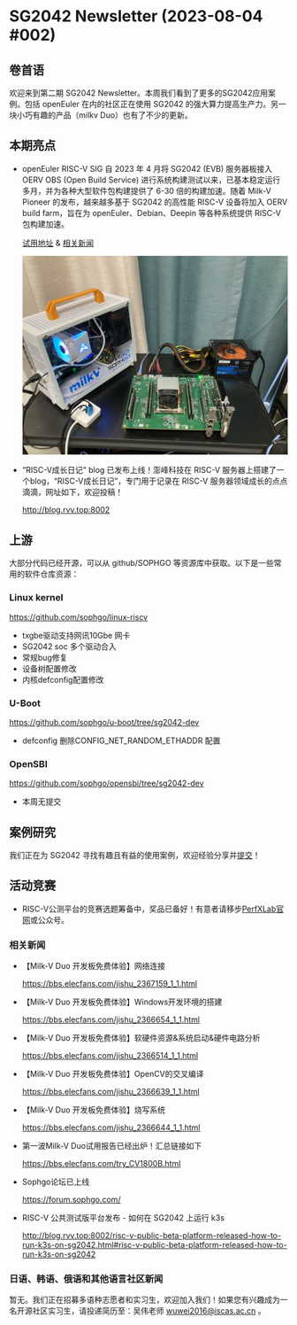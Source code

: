 # SG2042 Newsletter (2023-08-04 #002)

## 卷首语

欢迎来到第二期 SG2042 Newsletter。本周我们看到了更多的SG2042应用案例。包括 openEuler 在内的社区正在使用 SG2042 的强大算力提高生产力。另一块小巧有趣的产品（milkv Duo）也有了不少的更新。 

## 本期亮点

+ openEuler RISC-V SIG 自 2023 年 4 月将 SG2042 (EVB) 服务器板接入 OERV OBS (Open Build Service) 进行系统构建测试以来，已基本稳定运行多月，并为各种大型软件包构建提供了 6-30 倍的构建加速。随着 Milk-V Pioneer 的发布，越来越多基于 SG2042 的高性能 RISC-V 设备将加入 OERV build farm，旨在为 openEuler、Debian、Deepin 等各种系统提供 RISC-V 包构建加速。

  [试用地址](https://build.tarsier-infra.com/) & [相关新闻](https://mp.weixin.qq.com/s/Te1RPG_DlMYP3InmJrU8sw)
  
    ![pic1.jpg](./images/pic1.jpg)

+ “RISC-V成长日记” blog 已发布上线！澎峰科技在 RISC-V 服务器上搭建了一个blog，“RISC-V成长日记”，专门用于记录在 RISC-V 服务器领域成长的点点滴滴，网址如下，欢迎投稿！

  http://blog.rvv.top:8002

## 上游

大部分代码已经开源，可以从 github/SOPHGO 等资源库中获取。以下是一些常用的软件仓库资源：

### Linux kernel

https://github.com/sophgo/linux-riscv

- txgbe驱动支持网讯10Gbe 网卡
- SG2042 soc 多个驱动合入
- 常规bug修复
- 设备树配置修改
- 内核defconfig配置修改

### U-Boot

https://github.com/sophgo/u-boot/tree/sg2042-dev

+ defconfig 删除CONFIG_NET_RANDOM_ETHADDR 配置

### OpenSBI

https://github.com/sophgo/opensbi/tree/sg2042-dev 

+ 本周无提交

## 案例研究

我们正在为 SG2042 寻找有趣且有益的使用案例，欢迎经验分享并[提交](https://github.com/sophgocommunity/SG2042-Newsletter)！

## 活动竞赛

+ RISC-V公测平台的竞赛选题筹备中，奖品已备好！有意者请移步[PerfXLab官网](http://www.perfxlab.com)或公众号。

### 相关新闻

+ 【Milk-V Duo 开发板免费体验】网络连接 

  https://bbs.elecfans.com/jishu_2367159_1_1.html 

+ 【Milk-V Duo 开发板免费体验】Windows开发环境的搭建

  https://bbs.elecfans.com/jishu_2366654_1_1.html 

+ 【Milk-V Duo 开发板免费体验】软硬件资源&系统启动&硬件电路分析 

  https://bbs.elecfans.com/jishu_2366514_1_1.html 

+ 【Milk-V Duo 开发板免费体验】OpenCV的交叉编译

  https://bbs.elecfans.com/jishu_2366639_1_1.html 

+ 【Milk-V Duo 开发板免费体验】烧写系统 

  https://bbs.elecfans.com/jishu_2366644_1_1.html 

+ 第一波Milk-V Duo试用报告已经出炉！汇总链接如下

  https://bbs.elecfans.com/try_CV1800B.html

+ Sophgo论坛已上线

  https://forum.sophgo.com/

+ RISC-V 公共测试版平台发布 - 如何在 SG2042 上运行 k3s

  http://blog.rvv.top:8002/risc-v-public-beta-platform-released-how-to-run-k3s-on-sg2042.html#risc-v-public-beta-platform-released-how-to-run-k3s-on-sg2042

### 日语、韩语、俄语和其他语言社区新闻

暂无。我们正在招募多语种志愿者和实习生，欢迎加入我们！如果您有兴趣成为一名开源社区实习生，请投递简历至：吴伟老师 [wuwei2016@iscas.ac.cn](mailto:wuwei2016@iscas.ac.cn) 。
